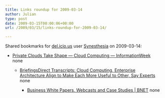 ```yaml
---
title: Links roundup for 2009-03-14
author: Julian
type: post
date: 2009-03-15T00:00:06+00:00
url: /2009/03/15/links-roundup-for-2009-03-14/

---
```

Shared bookmarks for [del.icio.us][1] user [Synesthesia][2] on 2009-03-14:

  * [Private Clouds Take Shape &#8212; Cloud Computing &#8212; InformationWeek][3] 
    none</li> 
    
      * [BriefingsDirect Transcripts: Cloud Computing, Enterprise Architecture Align to Make Each More Useful to Other, Say Experts][4] 
        none</li> 
        
          * [Business White Papers, Webcasts and Case Studies | BNET][5] 
            none</li> </ul>

 [1]: https://del.icio.us/
 [2]: https://del.icio.us/synesthesia
 [3]: https://www.informationweek.com/news/services/business/showArticle.jhtml?articleID=209904474
 [4]: https://briefingsdirect.blogspot.com/2009/02/cloud-computing-and-enterprise.html
 [5]: https://jobfunctions.bnet.com/index.aspx